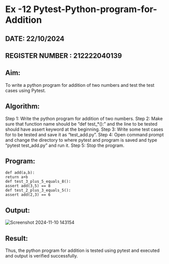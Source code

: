 # Ex -12 Pytest-Python-program-for-Addition
## DATE: 22/10/2024
## REGISTER NUMBER : 212222040139
## Aim:
To write a python program for addition of two numbers and test the test cases using Pytest.
## Algorithm: 
Step 1: Write the python program for addition of two numbers. 
Step 2: Make sure that function name should be “def test_*():” and the line to be tested 
should have assert keyword at the beginning. 
Step 3: Write some test cases for to be tested and save it as “test_add.py”. 
Step 4: Open command prompt and change the directory to where pytest and program is 
saved and type “pytest test_add.py” and run it. 
Step 5: Stop the program. 
## Program: 
```
def add(a,b): 
return a+b 
def test_3_plus_5_equals_8(): 
assert add(3,5) == 8 
def test_2_plus_3_equals_5(): 
assert add(2,3) == 6
```
## Output:
![Screenshot 2024-11-10 143154](https://github.com/user-attachments/assets/74e52a75-e515-4592-9c23-946fa8436fb1)

## Result:
Thus, the python program for addition is tested using pytest and executed and output is 
verified successfully.
